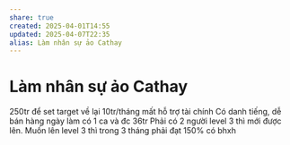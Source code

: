 ```yaml
---
share: true
created: 2025-04-01T14:55
updated: 2025-04-07T22:35
alias: Làm nhân sự ảo Cathay
---
```

# Làm nhân sự ảo Cathay
250tr để set target về lại 10tr/tháng
mất hỗ trợ tài chính
Có danh tiếng, dễ bán hàng
ngày làm có 1 ca và đc 36tr
Phải có 2 người level 3 thì mới được lên. Muốn lên level 3 thì trong 3 tháng phải đạt 150%
có bhxh